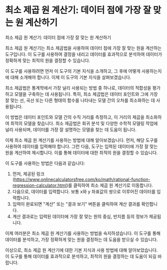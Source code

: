 최소 제곱 원 계산기: 데이터 점에 가장 잘 맞는 원 계산하기
==================================

최소 제곱 원 계산기: 데이터 점에 가장 잘 맞는 원 계산하기

최소 제곱 원 계산기는 최소 제곱법을 사용하여 데이터 점에 가장 잘 맞는 원을 계산하는 도구입니다. 이 도구를 사용하여 결정을 내리고 데이터를 효과적으로 분석하여 데이터가 정확하게 맞는 최적의 원을 결정할 수 있습니다.

이 도구를 사용하려면 먼저 이 도구의 기본 지식을 소개하고, 그 후에 어떻게 사용하는지에 대해 소개해야 합니다. 이제 이 도구의 기본 지식을 살펴보겠습니다.

최소 제곱법은 통계학에서 가장 널리 사용되는 방법 중 하나로, 데이터의 적합성을 평가하고 모델을 구축하는 데 사용됩니다. 특히, 최소 제곱법은 데이터 포인트와 그에 가장 잘 맞는 선, 곡선 또는 다른 형태의 함수를 나타내는 모델 간의 오차를 최소화하는 데 사용됩니다.

이 방법은 데이터 포인트와 모델 간의 수직 거리를 측정하고, 이 거리의 제곱을 최소화하여 최적의 모델을 찾습니다. 최소 제곱법은 회귀 분석 및 다양한 수학적 모델링 작업에 널리 사용되며, 데이터를 가장 잘 설명하는 모델을 찾는 데 도움이 됩니다.

이제 최소 제곱 원 계산기를 사용하는 방법에 대해 알아보겠습니다. 먼저, 해당 도구를 사용하여 데이터를 입력해야 합니다. 그런 다음, 도구는 입력된 데이터에 가장 잘 맞는 원을 계산하여 제시합니다. 이를 통해 데이터에 대한 최적의 원을 결정할 수 있습니다.

이 도구를 사용하는 방법은 다음과 같습니다:

1. 먼저, 제공된 링크(<https://www.onlinecalculatorsfree.com/ko/math/rational-function-regression-calculator.html>)를 클릭하여 최소 제곱 원 계산기로 이동합니다.
2. 다음으로, 데이터를 입력합니다. 보통 x와 y 좌표값의 쌍으로 이루어진 데이터를 입력합니다.
3. 입력이 완료되면 "계산" 또는 "결과 보기" 버튼을 클릭하여 계산 결과를 확인합니다.
4. 계산 결과로는 입력된 데이터에 가장 잘 맞는 원의 중심, 반지름 등의 정보가 제공됩니다.

이제 여러분은 최소 제곱 원 계산기를 사용하는 방법을 숙지하셨습니다. 이 도구를 통해 데이터를 분석하고, 가장 정확하게 맞는 원을 결정하는 데 도움을 받으실 수 있습니다.

이상으로, 최소 제곱 원 계산기에 대한 기본 지식과 사용 방법에 대해 알아보았습니다. 이 도구를 통해 데이터를 효과적으로 분석하고, 최적의 원을 결정하는 데 도움이 되길 바랍니다.